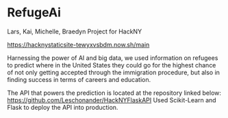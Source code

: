 # RefugeAi

Lars, Kai, Michelle, Braedyn
Project for HackNY

https://hacknystaticsite-tewyxvsbdm.now.sh/main

Harnessing the power of AI and big data, we used information on refugees to predict where in the United States they could go for the highest chance of not only getting accepted through the immigration procedure, but also in finding success in terms of careers and education. 

The API that powers the prediction is located at the repository linked below:
https://github.com/Leschonander/HackNYFlaskAPI
Used Scikit-Learn and Flask to deploy the API into production. 
